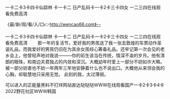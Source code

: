 一卡二卡3卡四卡仙踪林
卡一卡二
日产乱码卡一卡2卡三卡四女
一二三四在线观看免费高清


《最/新/观/看/入/口👉http://wencao66.com》--

一卡二卡3卡四卡仙踪林
卡一卡二
日产乱码卡一卡2卡三卡四女
一二三四在线观看免费高清
　　那一年的复活节，爱好我的男孩送了我一张去敦煌的车票动作圣诞礼品，而我爱好的男孩仍旧在为其余女孩经心筹备礼品。还牢记第一次会见的老乡会上，他曾轻声地对我说———你的前生该当在传统，情深不渝的岁月。他有清朗的眼珠，和南边夫君独占的内敛和深沉。大概幼年时爱上一部分不妨如许大略。被一部分妨害也不妨一年两年三年地安静着什么也不说出口。大概他从来领会我的心胸，却聪慧地只采用无觉。
此刻的我，太过薄弱。





可以进入的正能量黑料不打烊网站直达哒哒哒WWW在线观看国产一卡2卡3卡4卡2022野花社区WWW韩国
